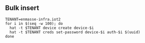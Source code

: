 ## Bulk insert

    TENANT=enmasse-infra.iot2
    for i in $(seq -w 100); do
      hat -t $TENANT device create device-$i
      hat -t $TENANT creds set-password device-$i auth-$i $(uuid)
    done